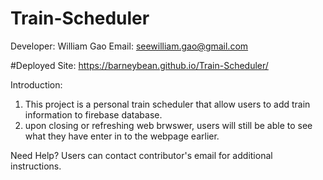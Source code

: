 # Train-Scheduler
Developer: William Gao 
Email: seewilliam.gao@gmail.com

#Deployed Site: https://barneybean.github.io/Train-Scheduler/

Introduction: 
1. This project is a personal train scheduler that allow users to add train information to firebase database. 
2. upon closing or refreshing web brwswer, users will still be able to see what they have enter in to the webpage earlier. 

Need Help?
Users can contact contributor's email for additional instructions. 

